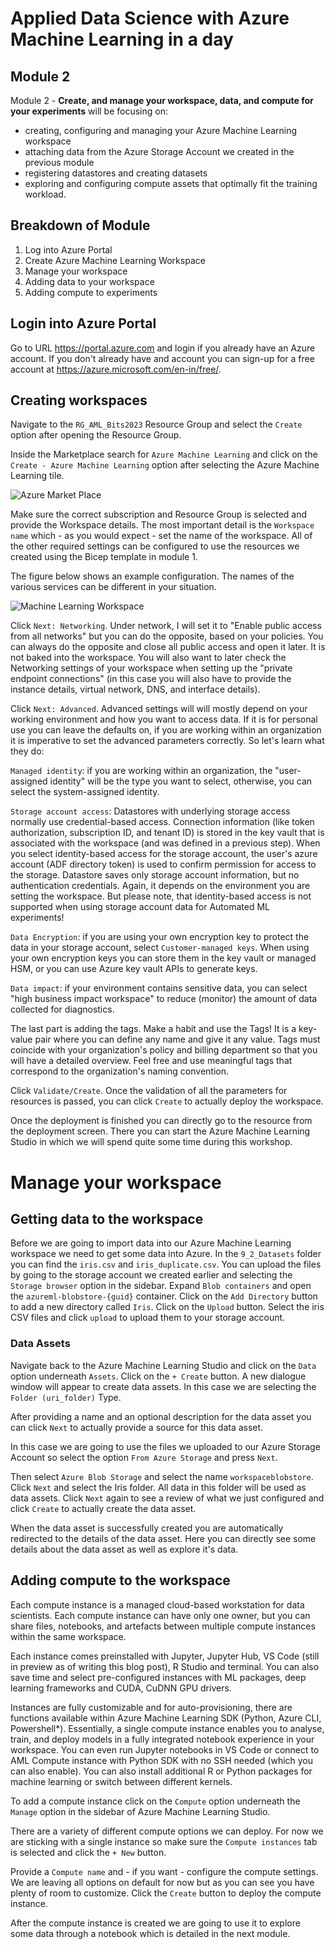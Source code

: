 # Applied Data Science with Azure Machine Learning in a day


## Module 2

Module 2 - **Create, and manage your workspace, data, and compute for your experiments** will be focusing on:

- creating, configuring and managing your Azure Machine Learning workspace 
- attaching data from the Azure Storage Account we created in the previous module
- registering datastores and creating datasets
- exploring and configuring compute assets that optimally fit the training workload.


## Breakdown of Module

1. Log into Azure Portal
2. Create Azure Machine Learning Workspace
3. Manage your workspace
5. Adding data to your workspace
6. Adding compute to experiments

## Login into Azure Portal

Go to URL https://portal.azure.com and login if you already have an Azure account. If you don't already have and account you can sign-up for a free account at https://azure.microsoft.com/en-in/free/.


## Creating workspaces

Navigate to the `RG_AML_Bits2023` Resource Group and select the `Create` option after opening the Resource Group.

Inside the Marketplace search for `Azure Machine Learning` and click on the `Create - Azure Machine Learning` option after selecting the Azure Machine Learning tile.

![Azure Market Place](../Resources/2_marketplace.png)

Make sure the correct subscription and Resource Group is selected and provide the Workspace details.
The most important detail is the `Workspace name` which - as you would expect - set the name of the workspace.
All of the other required settings can be configured to use the resources we created using the Bicep template in module 1.

The figure below shows an example configuration. The names of the various services can be different in your situation.

![Machine Learning Workspace](../Resources/2_machine_learning_workspace.png)


Click `Next: Networking`. 
Under network, I will set it to "Enable public access from all networks" but you can do the opposite, based on your policies. You can always do the opposite and close all public access and open it later. It is not baked into the workspace. You will also want to later check the Networking settings of your workspace when setting up the "private endpoint connections" (in this case you will also have to provide the instance details, virtual network, DNS, and interface details).

Click `Next: Advanced`. 
Advanced settings will will mostly depend on your working environment and how you want to access data. If it is for personal use you can leave the defaults on, if you are working within an organization it is imperative to set the advanced parameters correctly. So let's learn what they do:

`Managed identity`: if you are working within an organization, the "user-assigned identity" will be the type you want to select, otherwise, you can select the system-assigned identity. 

`Storage account access`: Datastores with underlying storage access normally use credential-based access. Connection information (like token authorization, subscription ID, and tenant ID) is stored in the key vault that is associated with the workspace (and was defined in a previous step). When you select identity-based access for the storage account, the user's azure account (ADF directory token) is used to confirm permission for access to the storage. Datastore saves only storage account information, but no authentication credentials.  Again, it depends on the environment you are setting the workspace.  But please note, that identity-based access is not supported when using storage account data for Automated ML experiments!

`Data Encryption`: if you are using your own encryption key to protect the data in your storage account, select `Customer-managed keys`. When using your own encryption keys you can store them in the key vault or managed HSM, or you can use Azure key vault APIs to generate keys.

`Data impact`: if your environment contains sensitive data, you can select "high business impact workspace" to reduce (monitor) the amount of data collected for diagnostics.

The last part is adding the tags. Make a habit and use the Tags! It is a key-value pair where you can define any name and give it any value. Tags must coincide with your organization's policy and billing department so that you will have a detailed overview. Feel free and use meaningful tags that correspond to the organization's naming convention.


Click `Validate/Create`. Once the validation of all the parameters for resources is passed, you can click `Create` to actually deploy the workspace. 

Once the deployment is finished you can directly go to the resource from the deployment screen. There you can start the Azure Machine Learning Studio in which we will spend quite some time during this workshop. 

#  Manage your workspace

## Getting data to the workspace

Before we are going to import data into our Azure Machine Learning workspace we need to get some data into Azure.
In the `9_2_Datasets` folder you can find the `iris.csv` and `iris_duplicate.csv`. 
You can upload the files by going to the storage account we created earlier and selecting the `Storage browser` option in the sidebar. Expand `Blob containers` and open the `azureml-blobstore-{guid}` container. 
Click on the `Add Directory` button to add a new directory called `Iris`.
Click on the `Upload` button. Select the iris CSV files and click `upload` to upload them to your storage account.

### Data Assets

Navigate back to the Azure Machine Learning Studio and click on the `Data` option underneath `Assets`. 
Click on the `+ Create` button.
A new dialogue window will appear to create data assets. In this case we are selecting the  `Folder (uri_folder)` Type.

After providing a name and an optional description for the data asset you can click `Next` to actually provide a source for this data asset.

In this case we are going to use the files we uploaded to our Azure Storage Account so select the option `From Azure Storage` and press `Next`.

Then select `Azure Blob Storage` and select the name `workspaceblobstore`. Click `Next` and select the Iris folder. All data in this folder will be used as data assets. Click `Next` again to see a review of what we just configured and click `Create` to actually create the data asset.

When the data asset is successfully created you are automatically redirected to the details of the data asset. Here you can directly see some details about the data asset as well as explore it's data.

## Adding compute to the workspace
Each compute instance is a managed cloud-based workstation for data scientists. Each compute instance can have only one owner, but you can share files, notebooks, and artefacts between multiple compute instances within the same workspace.

Each instance comes preinstalled with Jupyter, Jupyter Hub, VS Code (still in preview as of writing this blog post), R Studio and terminal. You can also save time and select pre-configured instances with ML packages, deep learning frameworks and CUDA, CuDNN GPU drivers.

Instances are fully customizable and for auto-provisioning, there are functions available within Azure Machine Learning SDK (Python, Azure CLI, Powershell*). Essentially, a single compute instance enables you to analyse, train, and deploy models in a fully integrated notebook experience in your workspace. You can even run Jupyter notebooks in VS Code or connect to AML Compute instance with Python SDK with no SSH needed (which you can also enable). You can also install additional R or Python packages for machine learning or switch between different kernels.

To add a compute instance click on the `Compute` option underneath the `Manage` option in the sidebar of Azure Machine Learning Studio.

There are a variety of different compute options we can deploy. For now we are sticking with a single instance so make sure the `Compute instances` tab is selected and click the `+ New` button.

Provide a `Compute name` and - if you want - configure the compute settings. We are leaving all options on default for now but as you can see you have plenty of room to customize. Click the `Create` button to deploy the compute instance.

After the compute instance is created we are going to use it to explore some data through a notebook which is detailed in the next module.